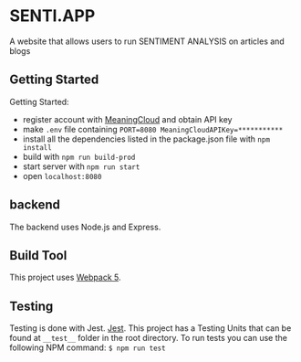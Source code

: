 # SENTI.APP

A website that allows users to run SENTIMENT ANALYSIS on articles and blogs

## Getting Started

Getting Started:

- register account with [MeaningCloud](https://www.meaningcloud.com/developer/sentiment-analysis) and obtain API key
- make `.env` file containing `PORT=8080 MeaningCloudAPIKey=***********`
- install all the dependencies listed in the package.json file with `npm install`
- build with `npm run build-prod`
- start server with `npm run start`
- open `localhost:8080`

## backend

The backend uses Node.js and Express.

## Build Tool

This project uses [Webpack 5](https://github.com/webpack/webpack).

## Testing

Testing is done with Jest. [Jest](https://github.com/facebook/jest). This project has a Testing Units that can be found at `__test__` folder in the root directory.
To run tests you can use the following NPM command: `$ npm run test`
